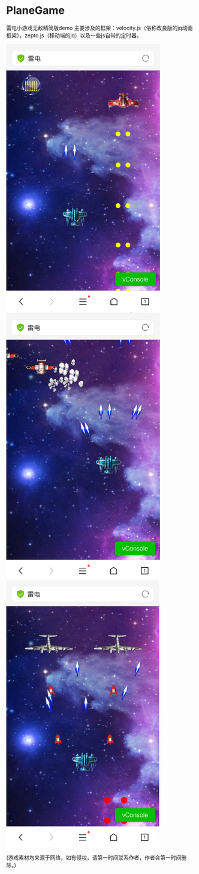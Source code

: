 # PlaneGame
雷电小游戏无敌精简版demo
主要涉及的框架：velocity.js（俗称改良版的jq动画框架），zepto.js（移动端的jq）以及一些js自带的定时器。

![image](https://github.com/Tedeed/PlaneGame/blob/master/images/introduce1.png)
![image](https://github.com/Tedeed/PlaneGame/blob/master/images/introduce2.png)
![image](https://github.com/Tedeed/PlaneGame/blob/master/images/introduce3.png)

(游戏素材均来源于网络，如有侵权，请第一时间联系作者，作者会第一时间删除。)
